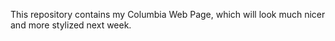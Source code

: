 This repository contains my Columbia Web Page, which will look much nicer and more stylized next week. 
